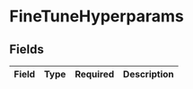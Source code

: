 # FineTuneHyperparams


## Fields

| Field       | Type        | Required    | Description |
| ----------- | ----------- | ----------- | ----------- |